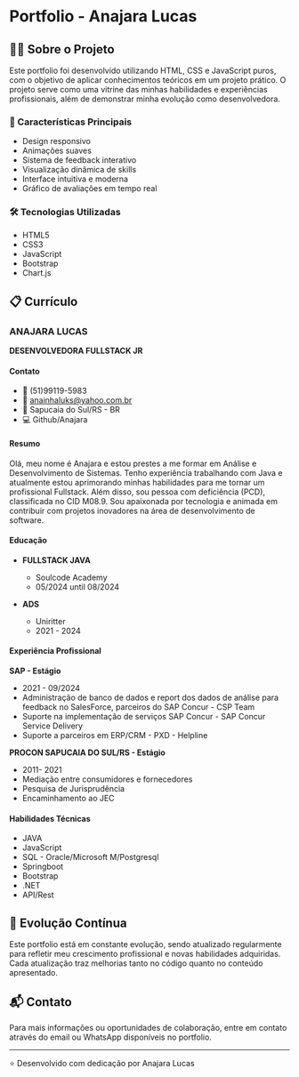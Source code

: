 # Portfolio - Anajara Lucas

## 👩‍💻 Sobre o Projeto

Este portfolio foi desenvolvido utilizando HTML, CSS e JavaScript puros, com o objetivo de aplicar conhecimentos teóricos em um projeto prático. O projeto serve como uma vitrine das minhas habilidades e experiências profissionais, além de demonstrar minha evolução como desenvolvedora.

### 🚀 Características Principais

- Design responsivo
- Animações suaves
- Sistema de feedback interativo
- Visualização dinâmica de skills
- Interface intuitiva e moderna
- Gráfico de avaliações em tempo real

### 🛠️ Tecnologias Utilizadas

- HTML5
- CSS3
- JavaScript
- Bootstrap
- Chart.js

## 📋 Currículo

### ANAJARA LUCAS
**DESENVOLVEDORA FULLSTACK JR**

#### Contato
- 📱 (51)99119-5983
- 📧 anainhaluks@yahoo.com.br
- 📍 Sapucaia do Sul/RS - BR
- 💻 Github/Anajara

#### Resumo
Olá, meu nome é Anajara e estou prestes a me formar em Análise e Desenvolvimento de Sistemas. Tenho experiência trabalhando com Java e atualmente estou aprimorando minhas habilidades para me tornar um profissional Fullstack. Além disso, sou pessoa com deficiência (PCD), classificada no CID M08.9. Sou apaixonada por tecnologia e animada em contribuir com projetos inovadores na área de desenvolvimento de software.

#### Educação
- **FULLSTACK JAVA**
  - Soulcode Academy
  - 05/2024 until 08/2024

- **ADS**
  - Uniritter
  - 2021 - 2024

#### Experiência Profissional

**SAP - Estágio**
- 2021 - 09/2024
- Administração de banco de dados e report dos dados de análise para feedback no SalesForce, parceiros do SAP Concur - CSP Team
- Suporte na implementação de serviços SAP Concur - SAP Concur Service Delivery
- Suporte a parceiros em ERP/CRM - PXD - Helpline

**PROCON SAPUCAIA DO SUL/RS - Estágio**
- 2011- 2021
- Mediação entre consumidores e fornecedores
- Pesquisa de Jurisprudência
- Encaminhamento ao JEC

#### Habilidades Técnicas
- JAVA
- JavaScript
- SQL - Oracle/Microsoft M/Postgresql
- Springboot
- Bootstrap
- .NET
- API/Rest

## 🔄 Evolução Contínua

Este portfolio está em constante evolução, sendo atualizado regularmente para refletir meu crescimento profissional e novas habilidades adquiridas. Cada atualização traz melhorias tanto no código quanto no conteúdo apresentado.

## 📬 Contato

Para mais informações ou oportunidades de colaboração, entre em contato através do email ou WhatsApp disponíveis no portfolio.

---
⭐ Desenvolvido com dedicação por Anajara Lucas
